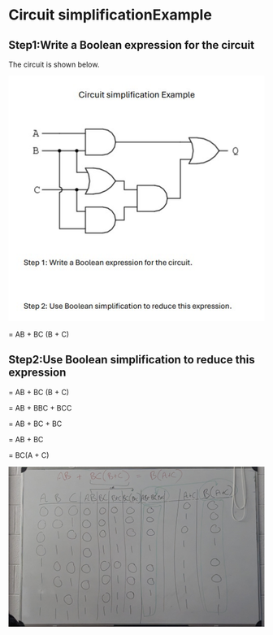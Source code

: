 # Circuit simplificationExample

## Step1:Write a Boolean expression for the circuit

The circuit is shown below.

![JPG](CircuitsSimplification.jpg)

= AB + BC (B + C)

## Step2:Use Boolean simplification to reduce this expression

= AB + BC (B + C)

= AB + BBC + BCC

= AB + BC + BC

= AB + BC

= BC(A + C)

![JPG](ThroughTableForCircuitsSimplification.jpg)
```